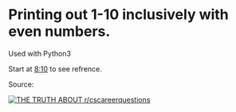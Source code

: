 # Printing out 1-10 inclusively with even numbers.
Used with Python3

Start at [8:10](https://youtu.be/fBOgxIxv2ic?t=490) to see refrence.

Source:

[![THE TRUTH ABOUT r/cscareerquestions](https://img.youtube.com/vi/fBOgxIxv2ic/0.jpg)](https://www.youtube.com/watch?v=fBOgxIxv2ic?t=490)


